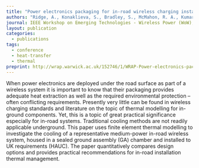 ```yaml
---
title: "Power electronics packaging for in-road wireless charging installations"
authors: "Ridge, A., Konaklieva, S., Bradley, S., McMahon, R. A., Kumar, K."
journal: IEEE Workshop on Emerging Technologies - Wireless Power (WoW), San Diego, USA, 1-4 June 2021
layout: publication
categories: 
  - publications
tags:
  - conference
  - heat-transfer
  - thermal
preprint: http://wrap.warwick.ac.uk/152746/1/WRAP-Power-electronics-packaging-in-road-wireless-charging-2021.pdf
---
```


When power electronics are deployed under the road surface as part of a wireless system it is important to know that
their packaging provides adequate heat extraction as well as the required environmental protection – often conflicting
requirements. Presently very little can be found in wireless charging standards and literature on the topic of thermal
modelling for in-ground components. Yet, this is a topic of great practical significance especially for in-road systems. Traditional
cooling methods are not readily applicable underground. This paper uses finite element thermal modelling to investigate the
cooling of a representative medium-power in-road wireless system, housed in a sealed ground assembly (GA) chamber and
installed to UK requirements (HAUC). The paper quantitatively compares design options and provides practical recommendations
for in-road installation thermal management.
